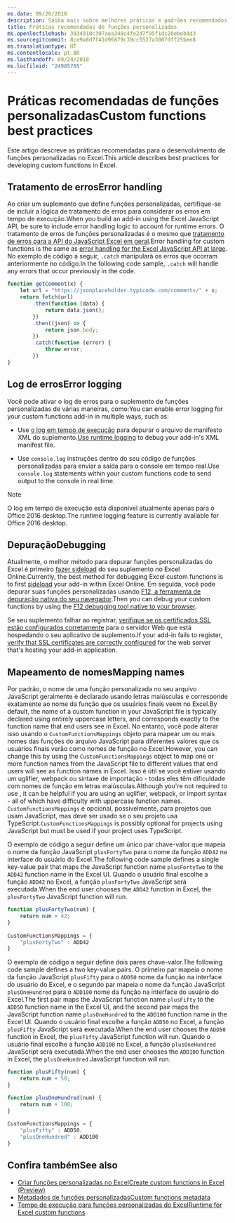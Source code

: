 ```yaml
---
ms.date: 09/20/2018
description: Saiba mais sobre melhores práticas e padrões recomendados para funções personalizadas do Excel.
title: Práticas recomendadas de funções personalizadas
ms.openlocfilehash: 3934910c397aea348c4fe2d7f95f1dc20ebeb4d3
ms.sourcegitcommit: 8ce9a8d7f41d96879c39cc5527a3007dff25bee8
ms.translationtype: HT
ms.contentlocale: pt-BR
ms.lasthandoff: 09/24/2018
ms.locfileid: "24985785"
---
```

# <a name="custom-functions-best-practices"></a><span data-ttu-id="6544f-103">Práticas recomendadas de funções personalizadas</span><span class="sxs-lookup"><span data-stu-id="6544f-103">Custom functions best practices</span></span>

<span data-ttu-id="6544f-104">Este artigo descreve as práticas recomendadas para o desenvolvimento de funções personalizadas no Excel.</span><span class="sxs-lookup"><span data-stu-id="6544f-104">This article describes best practices for developing custom functions in Excel.</span></span>

## <a name="error-handling"></a><span data-ttu-id="6544f-105">Tratamento de erros</span><span class="sxs-lookup"><span data-stu-id="6544f-105">Error handling</span></span>

<span data-ttu-id="6544f-106">Ao criar um suplemento que define funções personalizadas, certifique-se de incluir a lógica de tratamento de erros para considerar os erros em tempo de execução.</span><span class="sxs-lookup"><span data-stu-id="6544f-106">When you build an add-in using the Excel JavaScript API, be sure to include error handling logic to account for runtime errors.</span></span> <span data-ttu-id="6544f-107">O tratamento de erros de funções personalizadas é o mesmo que [tratamento de erros para a API do JavaScript Excel em geral](excel-add-ins-error-handling.md).</span><span class="sxs-lookup"><span data-stu-id="6544f-107">Error handling for custom functions is the same as [error handling for the Excel JavaScript API at large](excel-add-ins-error-handling.md).</span></span> <span data-ttu-id="6544f-108">No exemplo de código a seguir, `.catch` manipulará os erros que ocorram anteriormente no código.</span><span class="sxs-lookup"><span data-stu-id="6544f-108">In the following code sample, `.catch` will handle any errors that occur previously in the code.</span></span>

```js
function getComment(x) {
    let url = "https://jsonplaceholder.typicode.com/comments/" + x; 
    return fetch(url)
        .then(function (data) {
            return data.json();
        })
        .then((json) => {
            return json.body;
        })
        .catch(function (error) {
            throw error;
        })
}
```

## <a name="error-logging"></a><span data-ttu-id="6544f-109">Log de erros</span><span class="sxs-lookup"><span data-stu-id="6544f-109">Error logging</span></span>

<span data-ttu-id="6544f-110">Você pode ativar o log de erros para o suplemento de funções personalizadas de várias maneiras, como:</span><span class="sxs-lookup"><span data-stu-id="6544f-110">You can enable error logging for your custom functions add-in in multiple ways, such as:</span></span> 

- <span data-ttu-id="6544f-111">Use [o log em tempo de execução](../testing/troubleshoot-manifest.md#use-runtime-logging-to-debug-your-add-in-manifest) para depurar o arquivo de manifesto XML do suplemento.</span><span class="sxs-lookup"><span data-stu-id="6544f-111">[Use runtime logging](../testing/troubleshoot-manifest.md#use-runtime-logging-to-debug-your-add-in-manifest) to debug your add-in's XML manifest file.</span></span> 

- <span data-ttu-id="6544f-112">Use `console.log` instruções dentro do seu código de funções personalizadas para enviar a saída para o console em tempo real.</span><span class="sxs-lookup"><span data-stu-id="6544f-112">Use `console.log` statements within your custom functions code to send output to the console in real time.</span></span>

> [!NOTE]
> <span data-ttu-id="6544f-113">O log em tempo de execução está disponível atualmente apenas para o Office 2016 desktop.</span><span class="sxs-lookup"><span data-stu-id="6544f-113">The runtime logging feature is currently available for Office 2016 desktop.</span></span>

## <a name="debugging"></a><span data-ttu-id="6544f-114">Depuração</span><span class="sxs-lookup"><span data-stu-id="6544f-114">Debugging</span></span>

<span data-ttu-id="6544f-115">Atualmente, o melhor método para depurar funções personalizadas do Excel é primeiro [fazer sideload](../testing/sideload-office-add-ins-for-testing.md) do seu suplemento no Excel Online.</span><span class="sxs-lookup"><span data-stu-id="6544f-115">Currently, the best method for debugging Excel custom functions is to first [sideload](../testing/sideload-office-add-ins-for-testing.md) your add-in within Excel Online.</span></span> <span data-ttu-id="6544f-116">Em seguida, você pode depurar suas funções personalizadas usando [F12, a ferramenta de depuração nativa do seu navegador](../testing/debug-add-ins-in-office-online.md).</span><span class="sxs-lookup"><span data-stu-id="6544f-116">Then you can debug your custom functions by using the [F12 debugging tool native to your browser](../testing/debug-add-ins-in-office-online.md).</span></span>

<span data-ttu-id="6544f-117">Se seu suplemento falhar ao registrar, [verifique se os certificados SSL estão configurados corretamente](https://github.com/OfficeDev/generator-office/blob/master/src/docs/ssl.md) para o servidor Web que está hospedando o seu aplicativo de suplemento.</span><span class="sxs-lookup"><span data-stu-id="6544f-117">If your add-in fails to register, [verify that SSL certificates are correctly configured](https://github.com/OfficeDev/generator-office/blob/master/src/docs/ssl.md) for the web server that's hosting your add-in application.</span></span>

## <a name="mapping-names"></a><span data-ttu-id="6544f-118">Mapeamento de nomes</span><span class="sxs-lookup"><span data-stu-id="6544f-118">Mapping names</span></span>

<span data-ttu-id="6544f-119">Por padrão, o nome de uma função personalizada no seu arquivo JavaScript geralmente é declarado usando letras maiúsculas e corresponde exatamente ao nome da função que os usuários finais veem no Excel.</span><span class="sxs-lookup"><span data-stu-id="6544f-119">By default, the name of a custom function in your JavaScript file is typically declared using entirely uppercase letters, and corresponds exactly to the function name that end users see in Excel.</span></span> <span data-ttu-id="6544f-120">No entanto, você pode alterar isso usando o `CustomFunctionsMappings` objeto para mapear um ou mais nomes das funções do arquivo JavaScript para diferentes valores que os usuários finais verão como nomes de função no Excel.</span><span class="sxs-lookup"><span data-stu-id="6544f-120">However, you can change this by using the `CustomFunctionsMappings` object to map one or more function names from the JavaScript file to different values that end users will see as function names in Excel.</span></span> <span data-ttu-id="6544f-121">Isso é útil se você estiver usando um uglifier, webpack ou sintaxe de importação - todas eles têm dificuldade com nomes de função em letras maiúsculas.</span><span class="sxs-lookup"><span data-stu-id="6544f-121">Although you're not required to use , it can be helpful if you are using an uglifier, webpack, or import syntax - all of which have difficulty with uppercase function names.</span></span> <span data-ttu-id="6544f-122">`CustomFunctionsMappings` é opcional, possivelmente, para projetos que usam JavaScript, mas deve ser usado se o seu projeto usa TypeScript.</span><span class="sxs-lookup"><span data-stu-id="6544f-122">`CustomFunctionsMappings` is possibly optional for projects using JavaScript but must be used if your project uses TypeScript.</span></span>  
  
<span data-ttu-id="6544f-123">O exemplo de código a seguir define um único par chave-valor que mapeia o nome da função JavaScript `plusFortyTwo` para o nome da função `ADD42` na interface do usuário do Excel.</span><span class="sxs-lookup"><span data-stu-id="6544f-123">The following code sample defines a single key-value pair that maps the JavaScript function name `plusFortyTwo` to the `ADD42` function name in the Excel UI.</span></span> <span data-ttu-id="6544f-124">Quando o usuário final escolhe a função `ADD42` no Excel, a função `plusFortyTwo` JavaScript será executada.</span><span class="sxs-lookup"><span data-stu-id="6544f-124">When the end user chooses the `ADD42` function in Excel, the `plusFortyTwo` JavaScript function will run.</span></span>

```js
function plusFortyTwo(num) {
    return num + 42;  
}  
  
CustomFunctionsMappings = {
    "plusFortyTwo" : ADD42
}
```

<span data-ttu-id="6544f-125">O exemplo de código a seguir define dois pares chave-valor.</span><span class="sxs-lookup"><span data-stu-id="6544f-125">The following code sample defines a two key-value pairs.</span></span> <span data-ttu-id="6544f-126">O primeiro par mapeia o nome da função JavaScript `plusFifty` para o `ADD50` nome da função na interface do usuário do Excel, e o segundo par mapeia o nome da função JavaScript `plusOneHundred` para o `ADD100` nome da função na interface do usuário do Excel.</span><span class="sxs-lookup"><span data-stu-id="6544f-126">The first pair maps the JavaScript function name `plusFifty` to the `ADD50` function name in the Excel UI, and the second pair maps the JavaScript function name `plusOneHundred` to the `ADD100` function name in the Excel UI.</span></span> <span data-ttu-id="6544f-127">Quando o usuário final escolhe a função `ADD50` no Excel, a função `plusFifty` JavaScript será executada.</span><span class="sxs-lookup"><span data-stu-id="6544f-127">When the end user chooses the `ADD50` function in Excel, the `plusFifty` JavaScript function will run.</span></span> <span data-ttu-id="6544f-128">Quando o usuário final escolhe a função `ADD100` no Excel, a função `plusOneHundred` JavaScript será executada.</span><span class="sxs-lookup"><span data-stu-id="6544f-128">When the end user chooses the `ADD100` function in Excel, the `plusOneHundred` JavaScript function will run.</span></span>

```js
function plusFifty(num) {
    return num + 50;  
} 

function plusOneHundred(num) {
    return num + 100;  
}  
  
CustomFunctionsMappings = {
    "plusFifty" : ADD50,  
    "plusOneHundred" : ADD100
}
 ```

 ## <a name="see-also"></a><span data-ttu-id="6544f-129">Confira também</span><span class="sxs-lookup"><span data-stu-id="6544f-129">See also</span></span>

* [<span data-ttu-id="6544f-130">Criar funções personalizadas no Excel</span><span class="sxs-lookup"><span data-stu-id="6544f-130">Create custom functions in Excel (Preview)</span></span>](custom-functions-overview.md)
* [<span data-ttu-id="6544f-131">Metadados de funções personalizadas</span><span class="sxs-lookup"><span data-stu-id="6544f-131">Custom functions metadata</span></span>](custom-functions-json.md)
* [<span data-ttu-id="6544f-132">Tempo de execução para funções personalizadas do Excel</span><span class="sxs-lookup"><span data-stu-id="6544f-132">Runtime for Excel custom functions</span></span>](custom-functions-runtime.md)
